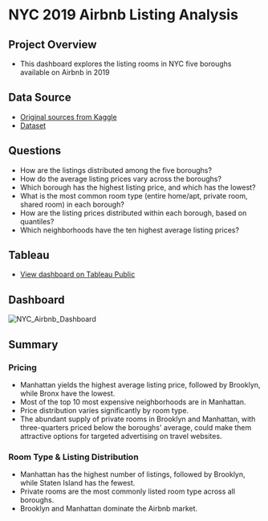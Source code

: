 # NYC 2019 Airbnb Listing Analysis 

## Project Overview
- This dashboard explores the listing rooms in NYC five boroughs available on Airbnb in 2019
  
## Data Source
- <a href="https://www.kaggle.com/datasets/dgomonov/new-york-city-airbnb-open-data"> Original sources from Kaggle </a>
- <a href="https://github.com/yuwenhuang-Wen/NYC-Airbnb-Dashboard-Visualization-Project/blob/main/AB_NYC_2019.csv"> Dataset </a>

## Questions
- How are the listings distributed among the five boroughs?
- How do the average listing prices vary across the boroughs?
- Which borough has the highest listing price, and which has the lowest?
- What is the most common room type (entire home/apt, private room, shared room) in each borough?
- How are the listing prices distributed within each borough, based on quantiles?
- Which neighborhoods have the ten highest average listing prices?

## Tableau
- <a href="https://public.tableau.com/app/profile/wen.huang2645/viz/NYC2019Airbnb_17394394844230/Dashboard2#1">View dashboard on Tableau Public </a>

## Dashboard

![NYC_Airbnb_Dashboard](https://github.com/user-attachments/assets/b75a989c-513f-4bce-84fd-b044a18c4812)

## Summary

### Pricing 
- Manhattan yields the highest average listing price, followed by Brooklyn, while Bronx have the lowest.  
- Most of the top 10 most expensive neighborhoods are in Manhattan.  
- Price distribution varies significantly by room type.
- The abundant supply of private rooms in Brooklyn and Manhattan, with three-quarters priced below the boroughs' average, could make them attractive options for targeted advertising on travel websites.
  

### Room Type & Listing Distribution
- Manhattan has the highest number of listings, followed by Brooklyn, while Staten Island has the fewest.  
- Private rooms are the most commonly listed room type across all boroughs.  
- Brooklyn and Manhattan dominate the Airbnb market.  



